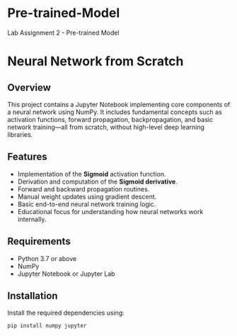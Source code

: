 # Pre-trained-Model
Lab Assignment 2 - Pre-trained Model

# Neural Network from Scratch

## Overview

This project contains a Jupyter Notebook implementing core components of a neural network using NumPy. It includes fundamental concepts such as activation functions, forward propagation, backpropagation, and basic network training—all from scratch, without high-level deep learning libraries.

## Features

- Implementation of the **Sigmoid** activation function.
- Derivation and computation of the **Sigmoid derivative**.
- Forward and backward propagation routines.
- Manual weight updates using gradient descent.
- Basic end-to-end neural network training logic.
- Educational focus for understanding how neural networks work internally.

## Requirements

- Python 3.7 or above
- NumPy
- Jupyter Notebook or Jupyter Lab

## Installation

Install the required dependencies using:

```bash
pip install numpy jupyter
